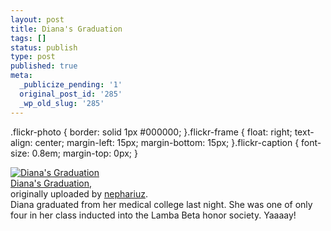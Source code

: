 ```yaml
---
layout: post
title: Diana's Graduation
tags: []
status: publish
type: post
published: true
meta:
  _publicize_pending: '1'
  original_post_id: '285'
  _wp_old_slug: '285'
---
```

.flickr-photo { border: solid 1px #000000; }.flickr-frame {	float: right; text-align: center; margin-left: 15px; margin-bottom: 15px; }.flickr-caption { font-size: 0.8em; margin-top: 0px; }<div class="flickr-frame">	<a href="http://www.flickr.com/photos/nephariuz/56898073/" title="photo sharing"><img src="http://static.flickr.com/26/56898073_71833e0127_t.jpg" class="flickr-photo" alt="Diana's Graduation" /></a><br />	<span class="flickr-caption">		<a href="http://www.flickr.com/photos/nephariuz/56898073/">Diana's Graduation</a>,<br /> originally uploaded by <a href="http://www.flickr.com/people/nephariuz/">nephariuz</a>.	</span></div>Diana graduated from her medical college last night.  She was one of only four in her class inducted into the Lamba Beta honor society.  Yaaaay!<br />
